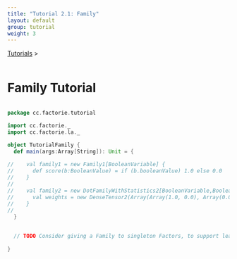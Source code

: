 ```yaml
---
title: "Tutorial 2.1: Family"
layout: default
group: tutorial
weight: 3
---
```


<a href="{{ site.baseurl }}/tutorial.html">Tutorials</a> &gt;

```scala


```


Family Tutorial
===============

```scala

package cc.factorie.tutorial

import cc.factorie._ 
import cc.factorie.la._ 

object TutorialFamily {
  def main(args:Array[String]): Unit = {
    
//    val family1 = new Family1[BooleanVariable] {
//      def score(b:BooleanValue) = if (b.booleanValue) 1.0 else 0.0
//    }
//
//    val family2 = new DotFamilyWithStatistics2[BooleanVariable,BooleanVariable] {
//      val weights = new DenseTensor2(Array(Array(1.0, 0.0), Array(0.0, 1.0)))
//    }
//
  }

  
  // TODO Consider giving a Family to singleton Factors, to support learning on them. 
  
}
```

